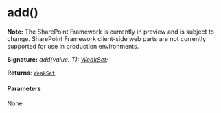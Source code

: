 # add()
**Note:** The SharePoint Framework is currently in preview and is subject to change. SharePoint Framework client-side web parts are not currently supported for use in production environments.





**Signature:** _add(value: T): [WeakSet](../es6-promise.api/interface/weakset.md)<T>;_

**Returns**: [`WeakSet`](../es6-promise.api/interface/weakset.md)<T>





#### Parameters
None


